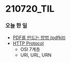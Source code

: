 # 210720_TIL

### 오늘 한 일

* [PDF를 만드는 방법 (pdfkit)](https://blog.naver.com/vkfkdto0209/222438897197)
* [HTTP Protocol](https://blog.naver.com/vkfkdto0209/222439023846)
  - OSI 7계층
  - URI, URL, URN
